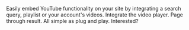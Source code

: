 Easily embed YouTube functionality on your site by integrating a search query, playlist or your account's videos. Integrate the video player. Page through result. All simple as plug and play. Interested?